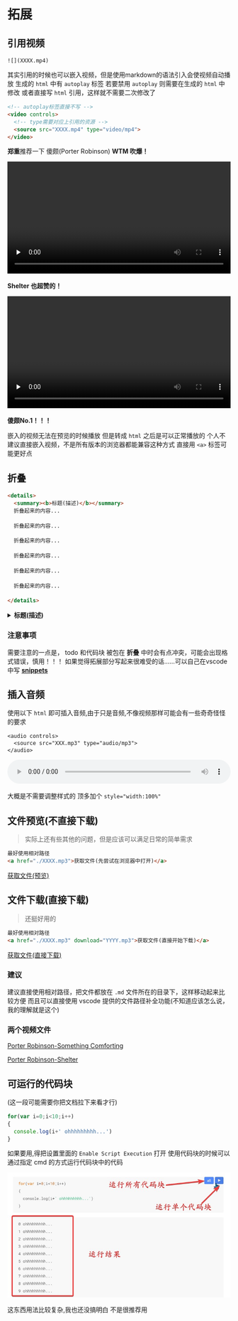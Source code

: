 <!--
 * @Author: CollapseNav
 * @Date: 2020-06-21 00:24:14
 * @LastEditors: CollapseNav
 * @LastEditTime: 2020-08-11 09:05:35
 * @Description: 
--> 
# 拓展

## 引用视频

```text
![](XXXX.mp4)
```

其实引用的时候也可以嵌入视频，但是使用markdown的语法引入会使视频自动播放
生成的 `html` 中有 `autoplay` 标签
若要禁用 `autoplay` 则需要在生成的 `html` 中修改
或者直接写 `html` 引用，这样就不需要二次修改了

```html
<!-- autoplay标签直接不写 -->
<video controls>
  <!-- type需要对应上引用的资源 -->
  <source src="XXXX.mp4" type="video/mp4">
</video>

```

**郑重**推荐一下 傻颇(Porter Robinson) **WTM 吹爆！**

<div>
<video id="sc" controls preload="none" width="100%">
  <!-- type需要对应上引用的资源 -->
  <source src="./src/psc480.mp4"type="video/mp4">
</video>

**Shelter 也超赞的！**

<video id="sh" controls preload="none" width="100%">
  <!-- type需要对应上引用的资源 -->
  <source src="./src/ps480.mp4" type="video/mp4">
</video>
</div>

**傻颇No.1！！！**

嵌入的视频无法在预览的时候播放
但是转成 `html` 之后是可以正常播放的
个人不建议直接嵌入视频，不是所有版本的浏览器都能兼容这种方式
直接用 `<a>` 标签可能更好点

## 折叠

```html
<details>
  <summary><b>标题(描述)</b></summary>
  折叠起来的内容...

  折叠起来的内容...

  折叠起来的内容...

  折叠起来的内容...

  折叠起来的内容...

  折叠起来的内容...
  
</details>
```

<details>
  <summary><b>标题(描述)</b></summary>
折叠起来的内容...

折叠起来的内容...

折叠起来的内容...

折叠起来的内容...

折叠起来的内容...

折叠起来的内容...

</details>

### 注意事项

需要注意的一点是， todo 和代码块  被包在 **折叠** 中时会有点冲突，可能会出现格式错误，慎用！！！
如果觉得拓展部分写起来很难受的话……可以自己在vscode中写 **[snippets](https://cn.bing.com/search?q=vocode+snippet)**

## 插入音频

使用以下 `html` 即可插入音频,由于只是音频,不像视频那样可能会有一些奇奇怪怪的要求

```text
<audio controls>
  <source src="XXX.mp3" type="audio/mp3">
</audio>
```


<audio controls style="width:100%">
  <source src="./src/Miruku 100bpm.mp3" type="audio/mpeg">
</audio>

大概是不需要调整样式的
顶多加个 `style="width:100%"`

## 文件预览(不直接下载)

> 实际上还有些其他的问题，但是应该可以满足日常的简单需求

```html
最好使用相对路径
<a href="./XXXX.mp3">获取文件(先尝试在浏览器中打开)</a>
```

<a href="./src/Miruku 100bpm.mp3">获取文件(预览)</a>

## 文件下载(直接下载)

> 还挺好用的

```html
最好使用相对路径
<a href="./XXXX.mp3" download="YYYY.mp3">获取文件(直接开始下载)</a>
```

<a href="./src/Miruku 100bpm.mp3" download="Miruku 100bpm.mp3">获取文件(直接下载)</a>

### 建议

建议直接使用相对路径，把文件都放在 `.md` 文件所在的目录下，这样移动起来比较方便
而且可以直接使用 vscode 提供的文件路径补全功能(不知道应该怎么说，我的理解就是这个)

### 两个视频文件

<a href="./src/Porter_Robinson_Something_Comforting.mp4" download="Porter Robinson-Something Comforting.mp4">Porter Robinson-Something Comforting</a>

<a href="./src/Porter_Robinson_Madeon_Shelter.mp4" download="Porter Robinson Madeon Shelter.mp4">Porter Robinson-Shelter</a>


## 可运行的代码块

(这一段可能需要你把文档拉下来看才行)

```javascript {cmd="node"}
for(var i=0;i<10;i++)
{
  console.log(i+' ohhhhhhhhh...')
}
```

如果要用,得把设置里面的 `Enable Script Execution` 打开
使用代码块的时候可以通过指定 cmd 的方式运行代码块中的代码

![runcode](src/runcode.jpg)

这东西用法比较复杂,我也还没搞明白
不是很推荐用

